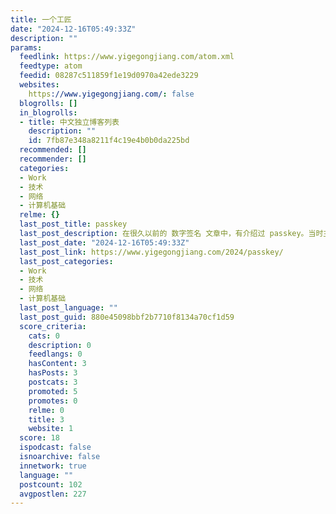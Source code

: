```yaml
---
title: 一个工匠
date: "2024-12-16T05:49:33Z"
description: ""
params:
  feedlink: https://www.yigegongjiang.com/atom.xml
  feedtype: atom
  feedid: 08287c511859f1e19d0970a42ede3229
  websites:
    https://www.yigegongjiang.com/: false
  blogrolls: []
  in_blogrolls:
  - title: 中文独立博客列表
    description: ""
    id: 7fb87e348a8211f4c19e4b0b0da225bd
  recommended: []
  recommender: []
  categories:
  - Work
  - 技术
  - 网络
  - 计算机基础
  relme: {}
  last_post_title: passkey
  last_post_description: 在很久以前的 数字签名 文章中，有介绍过 passkey。当时主要是为了说明【公私钥】。目前很多服务商都支持 passkey
  last_post_date: "2024-12-16T05:49:33Z"
  last_post_link: https://www.yigegongjiang.com/2024/passkey/
  last_post_categories:
  - Work
  - 技术
  - 网络
  - 计算机基础
  last_post_language: ""
  last_post_guid: 880e45098bbf2b7710f8134a70cf1d59
  score_criteria:
    cats: 0
    description: 0
    feedlangs: 0
    hasContent: 3
    hasPosts: 3
    postcats: 3
    promoted: 5
    promotes: 0
    relme: 0
    title: 3
    website: 1
  score: 18
  ispodcast: false
  isnoarchive: false
  innetwork: true
  language: ""
  postcount: 102
  avgpostlen: 227
---
```

